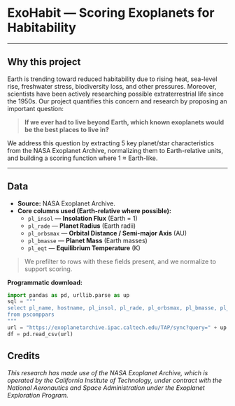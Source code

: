 # ExoHabit — Scoring Exoplanets for Habitability

---

## Why this project

Earth is trending toward reduced habitability due to rising heat, sea-level rise, freshwater stress, biodiversity loss, and other pressures. Moreover, scientists have been actively researching possible extraterrestrial life since the 1950s. Our project quantifies this concern and research by proposing an important question:

> **If we ever had to live beyond Earth, which known exoplanets would be the best places to live in?**

We address this question by extracting 5 key planet/star characteristics from the NASA Exoplanet Archive, normalizing them to Earth-relative units, and building a scoring function where 1 ≈ Earth-like.

---
## Data

- **Source:** NASA Exoplanet Archive.
- **Core columns used (Earth-relative where possible):**
  - `pl_insol` — **Insolation Flux** (Earth = 1)
  - `pl_rade` — **Planet Radius** (Earth radii)
  - `pl_orbsmax` — **Orbital Distance / Semi-major Axis** (AU)
  - `pl_bmasse` — **Planet Mass** (Earth masses)
  - `pl_eqt` — **Equilibrium Temperature** (K)

> We prefilter to rows with these fields present, and we normalize to support scoring.

**Programmatic download:**
```python
import pandas as pd, urllib.parse as up
sql = """
select pl_name, hostname, pl_insol, pl_rade, pl_orbsmax, pl_bmasse, pl_eqt
from pscomppars
"""
url = "https://exoplanetarchive.ipac.caltech.edu/TAP/sync?query=" + up.quote_plus(sql) + "&format=csv"
df = pd.read_csv(url)
```

## Credits
*This research has made use of the NASA Exoplanet Archive, which is operated by the California Institute of Technology, under contract with the National Aeronautics and Space Administration under the Exoplanet Exploration Program.*

